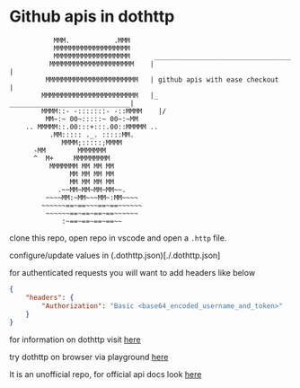 # Github apis in dothttp




               MMM.           .MMM
               MMMMMMMMMMMMMMMMMMM
               MMMMMMMMMMMMMMMMMMM      __________________________________
              MMMMMMMMMMMMMMMMMMMMM    |                                  |
             MMMMMMMMMMMMMMMMMMMMMMM   | github apis with ease checkout   |
            MMMMMMMMMMMMMMMMMMMMMMMM   |_   ______________________________|
            MMMM::- -:::::::- -::MMMM    |/
             MM~:~ 00~:::::~ 00~:~MM
        .. MMMMM::.00:::+:::.00::MMMMM ..
              .MM::::: ._. :::::MM.
                 MMMM;:::::;MMMM
          -MM        MMMMMMM
          ^  M+     MMMMMMMMM
              MMMMMMM MM MM MM
                   MM MM MM MM
                   MM MM MM MM
                .~~MM~MM~MM~MM~~.
             ~~~~MM:~MM~~~MM~:MM~~~~
            ~~~~~~==~==~~~==~==~~~~~~
             ~~~~~~==~==~==~==~~~~~~
                 :~==~==~==~==~~


clone this repo, open repo in vscode and open a `.http` file.

configure/update values in (.dothttp.json)[./.dothttp.json]


for authenticated requests you will want to add headers like below

```json
{
    "headers": {
        "Authorization": "Basic <base64_encoded_username_and_token>"
    }
}
```

for information on dothttp visit [here](http://docs.dothttp.dev/)

try dothttp on browser via playground [here](https://ghpage.dothttp.dev/)

It is an unofficial repo, for official api docs look [here](https://docs.github.com/en/rest/) 
